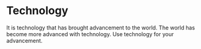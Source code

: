 # Technology
It is technology that has brought advancement to the world. The world has become more advanced with technology. Use technology for your advancement.
